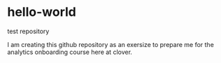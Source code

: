 # hello-world
test repository

I am creating this github repository as an exersize to prepare me for the analytics onboarding course here at clover. 
